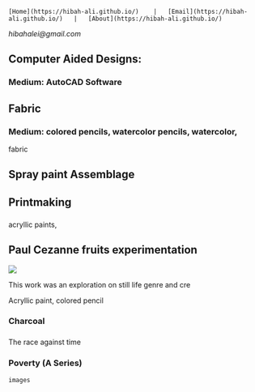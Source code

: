 ```
[Home](https://hibah-ali.github.io/)    |   [Email](https://hibah-ali.github.io/)   |   [About](https://hibah-ali.github.io/)
```
_hibahalei@gmail.com_


## Computer Aided Designs:


### Medium: AutoCAD Software

## Fabric

### Medium: colored pencils, watercolor pencils, watercolor, 
fabric

## Spray paint Assemblage


## Printmaking

###
acryllic paints, 


## Paul Cezanne fruits experimentation
![](IMG_1959.heic)

This work was an exploration on still life genre and cre



Acryllic paint, colored pencil


### Charcoal


###
The race against time

### Poverty (A Series)
```
images

```
